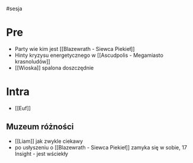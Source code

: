 #sesja 

# Pre
* Party wie kim jest [[Blazewrath - Siewca Piekieł]]
* Hinty kryzysu energetycznego w [[Ascudpolis - Megamiasto krasnoludów]]
* [[Wioska]] spalona doszczędnie

# Intra
* [[Euf]]

## Muzeum różności
* [[Liam]] jak zwykle ciekawy
* po usłyszeniu o [[Blazewrath - Siewca Piekieł]] zamyka się w sobie, 17 Insight - jest wściekły

